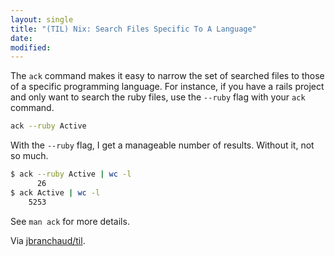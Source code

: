 ```yaml
---
layout: single
title: "(TIL) Nix: Search Files Specific To A Language"
date:
modified:
---
```


The `ack` command makes it easy to narrow the set of searched files to those
of a specific programming language. For instance, if you have a rails
project and only want to search the ruby files, use the `--ruby` flag with
your `ack` command.

```bash
ack --ruby Active
```

With the `--ruby` flag, I get a manageable number of results. Without it,
not so much.

```bash
$ ack --ruby Active | wc -l
      26
$ ack Active | wc -l
    5253
```

See `man ack` for more details.

Via [jbranchaud/til](https://github.com/jbranchaud/til).
